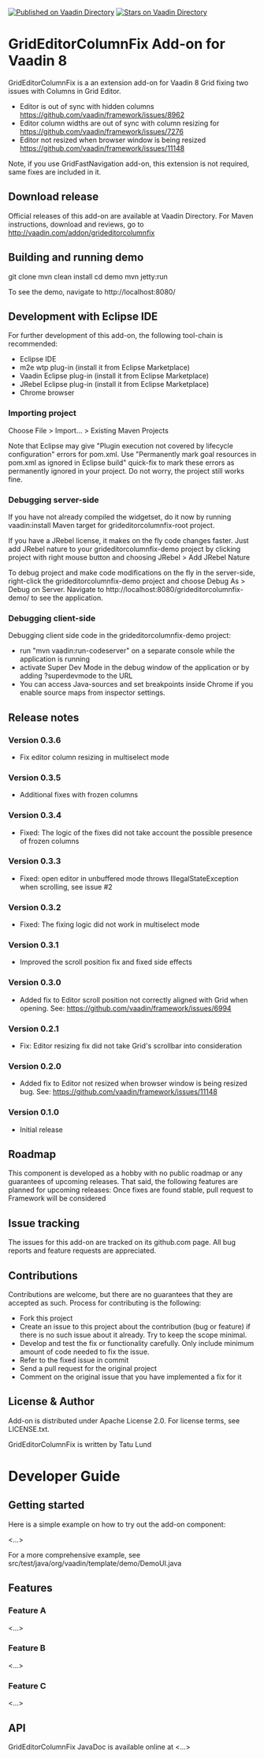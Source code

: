[![Published on Vaadin  Directory](https://img.shields.io/badge/Vaadin%20Directory-published-00b4f0.svg)](https://vaadin.com/directory/component/grideditorcolumnfix-add-on)
[![Stars on Vaadin Directory](https://img.shields.io/vaadin-directory/star/grideditorcolumnfix-add-on.svg)](https://vaadin.com/directory/component/grideditorcolumnfix-add-on)

# GridEditorColumnFix Add-on for Vaadin 8

GridEditorColumnFix is a an extension add-on for Vaadin 8 Grid fixing two issues with Columns in Grid Editor.

- Editor is out of sync with hidden columns https://github.com/vaadin/framework/issues/8962
- Editor column widths are out of sync with column resizing for https://github.com/vaadin/framework/issues/7276
- Editor not resized when browser window is being resized https://github.com/vaadin/framework/issues/11148

Note, if you use GridFastNavigation add-on, this extension is not required, same fixes are included in it.

## Download release

Official releases of this add-on are available at Vaadin Directory. For Maven instructions, download and reviews, go to http://vaadin.com/addon/grideditorcolumnfix

## Building and running demo

git clone <url of the GridEditorColumnFix repository>
mvn clean install
cd demo
mvn jetty:run

To see the demo, navigate to http://localhost:8080/

## Development with Eclipse IDE

For further development of this add-on, the following tool-chain is recommended:
- Eclipse IDE
- m2e wtp plug-in (install it from Eclipse Marketplace)
- Vaadin Eclipse plug-in (install it from Eclipse Marketplace)
- JRebel Eclipse plug-in (install it from Eclipse Marketplace)
- Chrome browser

### Importing project

Choose File > Import... > Existing Maven Projects

Note that Eclipse may give "Plugin execution not covered by lifecycle configuration" errors for pom.xml. Use "Permanently mark goal resources in pom.xml as ignored in Eclipse build" quick-fix to mark these errors as permanently ignored in your project. Do not worry, the project still works fine. 

### Debugging server-side

If you have not already compiled the widgetset, do it now by running vaadin:install Maven target for grideditorcolumnfix-root project.

If you have a JRebel license, it makes on the fly code changes faster. Just add JRebel nature to your grideditorcolumnfix-demo project by clicking project with right mouse button and choosing JRebel > Add JRebel Nature

To debug project and make code modifications on the fly in the server-side, right-click the grideditorcolumnfix-demo project and choose Debug As > Debug on Server. Navigate to http://localhost:8080/grideditorcolumnfix-demo/ to see the application.

### Debugging client-side

Debugging client side code in the grideditorcolumnfix-demo project:
  - run "mvn vaadin:run-codeserver" on a separate console while the application is running
  - activate Super Dev Mode in the debug window of the application or by adding ?superdevmode to the URL
  - You can access Java-sources and set breakpoints inside Chrome if you enable source maps from inspector settings.
 
## Release notes

### Version 0.3.6
- Fix editor column resizing in multiselect mode

### Version 0.3.5
- Additional fixes with frozen columns  

### Version 0.3.4
- Fixed: The logic of the fixes did not take account the possible presence of frozen columns  

### Version 0.3.3
- Fixed: open editor in unbuffered mode throws IllegalStateException when scrolling, see issue #2 

### Version 0.3.2
- Fixed: The fixing logic did not work in multiselect mode 

### Version 0.3.1
- Improved the scroll position fix and fixed side effects

### Version 0.3.0
- Added fix to Editor scroll position not correctly aligned with Grid when opening. See: https://github.com/vaadin/framework/issues/6994

### Version 0.2.1
- Fix: Editor resizing fix did not take Grid's scrollbar into consideration 

### Version 0.2.0
- Added fix to Editor not resized when browser window is being resized bug. See: https://github.com/vaadin/framework/issues/11148

### Version 0.1.0
- Initial release

## Roadmap

This component is developed as a hobby with no public roadmap or any guarantees of upcoming releases. That said, the following features are planned for upcoming releases: Once fixes are found stable, pull request to Framework will be considered

## Issue tracking

The issues for this add-on are tracked on its github.com page. All bug reports and feature requests are appreciated. 

## Contributions

Contributions are welcome, but there are no guarantees that they are accepted as such. Process for contributing is the following:
- Fork this project
- Create an issue to this project about the contribution (bug or feature) if there is no such issue about it already. Try to keep the scope minimal.
- Develop and test the fix or functionality carefully. Only include minimum amount of code needed to fix the issue.
- Refer to the fixed issue in commit
- Send a pull request for the original project
- Comment on the original issue that you have implemented a fix for it

## License & Author

Add-on is distributed under Apache License 2.0. For license terms, see LICENSE.txt.

GridEditorColumnFix is written by Tatu Lund

# Developer Guide

## Getting started

Here is a simple example on how to try out the add-on component:

<...>

For a more comprehensive example, see src/test/java/org/vaadin/template/demo/DemoUI.java

## Features

### Feature A

<...>

### Feature B

<...>

### Feature C

<...>

## API

GridEditorColumnFix JavaDoc is available online at <...>
